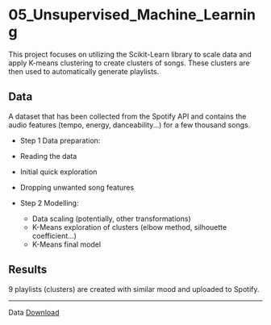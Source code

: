 # 05_Unsupervised_Machine_Learning

This project focuses on utilizing the Scikit-Learn library to scale data and apply K-means clustering to create clusters of songs. These clusters are then used to automatically generate playlists.

## Data

A dataset that has been collected from the Spotify API and contains the audio features (tempo, energy, danceability…) for a few thousand songs.

- Step 1 Data preparation:
 - Reading the data
 - Initial quick exploration
 - Dropping unwanted song features

- Step 2 Modelling:
  - Data scaling (potentially, other transformations)
  - K-Means exploration of clusters (elbow method, silhouette coefficient…)
  - K-Means final model

## Results
9 playlists (clusters) are created with similar mood and uploaded to Spotify.

---

Data [Download](https://drive.google.com/drive/u/0/folders/1jTcYdTeNFPw_onwh2__zXU_hEj3d3-HL)
